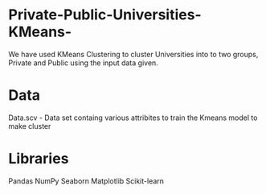 # Private-Public-Universities-KMeans-
We have used KMeans Clustering to cluster Universities into to two groups, Private and Public using the input data given.

# Data
Data.scv - Data set containg various attribites to train the Kmeans model to make cluster

# Libraries
Pandas
NumPy
Seaborn
Matplotlib
Scikit-learn

